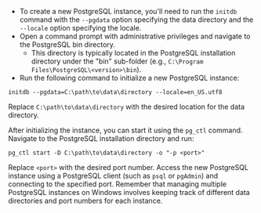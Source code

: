 - To create a new PostgreSQL instance, you'll need to run the `initdb` command with the `--pgdata` option specifying the data directory and the `--locale` option specifying the locale.
- Open a command prompt with administrative privileges and navigate to the PostgreSQL bin directory. 
	- This directory is typically located in the PostgreSQL installation directory under the "bin" sub-folder (e.g., `C:\Program Files\PostgreSQL\<version>\bin`).
- Run the following command to initialize a new PostgreSQL instance:

`initdb --pgdata=C:\path\to\data\directory --locale=en_US.utf8`

Replace `C:\path\to\data\directory` with the desired location for the data directory.

After initializing the instance, you can start it using the `pg_ctl` command. Navigate to the PostgreSQL installation directory and run:

`pg_ctl start -D C:\path\to\data\directory -o "-p <port>"`

Replace `<port>` with the desired port number.
Access the new PostgreSQL instance using a PostgreSQL client (such as `psql` or `pgAdmin`) and connecting to the specified port.
Remember that managing multiple PostgreSQL instances on Windows involves keeping track of different data directories and port numbers for each instance.